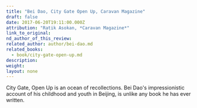 ```yaml
---
title: "Bei Dao, City Gate Open Up, Caravan Magazine"
draft: false
date: 2017-06-20T19:11:00.000Z
attribution: "Ratik Asokan, *Caravan Magazine*"
link_to_original:
nd_author_of_this_review:
related_author: author/bei-dao.md
related_books:
  - book/city-gate-open-up.md
description:
weight:
layout: none
---
```

City Gate, Open Up is an ocean of recollections. Bei Dao's impressionistic account of his childhood and youth in Beijing, is unlike any book he has ever written.

